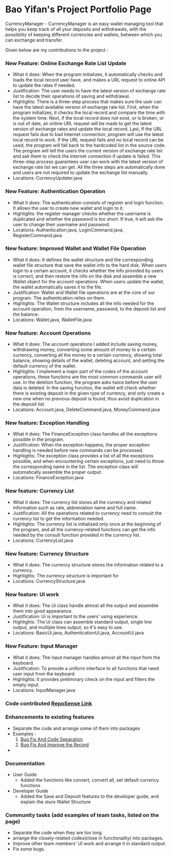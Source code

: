 # Bao Yifan's Project Portfolio Page

CurrencyManager - CurrencyManager is an easy wallet managing tool 
that helps you keep track of all your deposits and withdrawals, with
the possibility
of keeping different currencies and wallets, between which
you can exchange and transfer.

Given below are my contributions to the project :

### New Feature: Online Exchange Rate List Update
 - What it does: When the program initializes, it automatically checks and loads
the local record user have, and makes a URL request to online API to update the rates
if needed.
 - Justification: The user needs to have the latest version of exchange rate
list to decide their operations of saving and withdrawal.
 - Highlights: There is a three-step process that makes sure the user 
can have the latest available version of exchange rate list. First, when the program initializes, 
it checks the local record and compare the time with the system time. 
Next, if the local record does not exist, or is broken, or is out of date, 
an online URL request will be made to get the latest version of exchange rates and
update the local record. Last, If the URL request fails due to bad Internet connection,
program will use the latest local record to work. If the URL request fails and 
no local record can be used, the program will fall back to the hardcoded list 
in the source code. The program will tell the users the current version of 
exchange rate list and ask them to check the Internet connection if update is failed. 
This three-step process guarantees user can work with the latest version of 
exchange rate list we can get. All the three steps are automatically done and users are not required to update the 
exchange list manually.
 - Locations: CurrencyUpdater.java

### New Feature: Authentication Operation
  - What it does: The authentication consists of register and login 
function. It allows the user to create new wallet and login to it.
  - Highlights: the register manager checks whether the username is duplicated
and whether the password is too short. If true, it will ask the user to 
change their username and password.
  - Locations: Authentication.java, LoginCommand.java, RegisterCommand.java

### New feature: Improved Wallet and Wallet File Operation
  - What it does: It defines the wallet structure and the corresponding wallet file structure
that save the wallet info to the hard disk. When users login to a certain account,
it checks whether the info provided by users is correct, and then restore 
the info on the disk and assemble a new Wallet object for the account operations. 
When users update the wallet, the wallet automatically saves it to the file.
  - Justification: Wallet and Wallet file operations are at the core of our program.
 The authentication relies on them.
  - Highlights: The Wallet structure includes all the info needed for the 
account operation, from the username, password, to the deposit list and the balance.
  - Locations: Wallet.java, WalletFile.java

### New feature: Account Operations
  - What it does: The account operations I added include saving money, withdrawing money,
converting some amount of money to a certain currency, converting all the money to a 
certain currency, showing total balance, showing details of the wallet, deleting account, and setting the
default currency of the wallet.
  - Highlights: I implement a major part of the codes of the account operations, these functions
are the most common commands user will use. In the deletion function, the 
program asks twice before the user data is deleted. In the saving function, the 
wallet will check whether there is existing deposit in the given type of currency,
and only create a new one when no previous deposit is found, thus avoid duplication 
in the deposit list.
  - Locations: Account.java, DeleteCommand.java, MoneyCommand.java

### New feature: Exception Handling
  - What it does: The FinanceException class handles all the exceptions 
possible in the program.
  - Justification: When the exception happens, the proper exception handling is 
needed before new commands can be processed.
  - Highlights: The exception class provides a list of all the exceptions 
possible, and when encountering certain exceptions, just need to throw the 
corresponding name in the list. The exception class will automatically assemble 
the proper output.
  - Locations: FinanceException.java

### New feature: Currency List
  - What it does: The currency list stores all the currency and related information 
such as rate, abbreviation name and full name.
  - Justification: All the operations related to currency need to consult 
the currency list to get the information needed. 
  - Highlights: The currency list is initialized only once at the beginning 
of the program, and all the currency-related functions can get the info needed by 
the consult function provided in the currency list.
  - Locations: CurrencyList.java

### New feature: Currency Structure
  - What it does: The currency structure stores the information related to a currency. 
  - Highlights: The currency structure is important for 
  - Locations: CurrencyStructure.java

### New feature: UI work
  - What it does: The Ui class handle almost all the output and assemble them 
into good appearance.
  - Justification: Ui is important to the users' using experience. 
  - Highlights: The Ui class can assemble standard output, single line output, 
and multiple lines output, so it's easy to use. 
  - Locations: BasicUi.java, AuthenticationUi.java, AccountUi.java

### New Feature: Input Manager
  - What it does: The input manager handles almost all the input from the 
keyboard.
  - Justification: To provide a uniform interface to all functions that need
user input from the keyboard.
  - Highlights: It provides preliminary check on the input and filters the 
empty input.
  - Locations: InputManager.java


### Code contributed [RepoSense Link](https://nus-cs2113-ay2223s1.github.io/tp-dashboard/?search=&sort=groupTitle&sortWithin=title&timeframe=commit&mergegroup=AY2223S1-CS2113-W13-1%2Ftp%5Bmaster%5D&groupSelect=groupByRepos&breakdown=true&checkedFileTypes=docs~functional-code~test-code~other&since=2022-09-16&tabOpen=true&tabType=authorship&tabAuthor=Markusteim&tabRepo=AY2223S1-CS2113-W13-1%2Ftp%5Bmaster%5D&authorshipIsMergeGroup=false&authorshipFileTypes=docs~functional-code~test-code~other&authorshipIsBinaryFileTypeChecked=false&authorshipIsIgnoredFilesChecked=false)

### Enhancements to existing features
  -  Separate the code and arrange some of them into packages
  - Examples : 
      1) [Bug Fix And Code Separation](https://github.com/nus-cs2113-AY2223S1/tp/commit/d370b3f7230a2f223c00014f12a5db72ba5ef821) 
      2) [Bug Fix And Improve the Record](https://github.com/AY2223S1-CS2113-W13-1/tp/commit/eb057e78491c6f4ca5601605021641d6d7616116)
  -  

### Documentation
  - User Guide
    - Added the functions like convert, convert all, set default currency 
    functions
  - Developer Guide
    - Added the Save and Deposit features to the developer guide, and explain the 
  sture Wallet Structure 


### Community tasks (add examples of team tasks, listed on the page)
  - Separate the code when they are too long.
  - arrange the closely-related codes(close in functionality) into packages.
  - Improve other team members' UI work and arrange it in standard output.
  - Fix some bugs.
